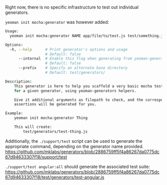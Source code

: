 Right now, there is no specific infrastructure to test out individual generators.

`yeoman init mocha:generator` was however added:

```sh
Usage:
  yeoman init mocha:generator NAME app/file/to/test.js test/something.js ... [options]

Options:
  -h, --help      # Print generator's options and usage                           
                  # Default: false
      --internal  # Enable this flag when generating from yeoman-generators repo  
                  # Default: false
      --prefix    # Specify an alternate base directory                           
                  # Default: test/generators/

Description:
    This generator is here to help you scaffold a very basic mocha test suite
    for a given generator, using yeoman-generators helpers.

    Give it additional arguments as filepath to check, and the correspoding
    assertions will be generated for you.

Example:
    yeoman init mocha:generator Thing

    This will create:
        test/generators/test-thing.js
```

Additionally, the `./support/test` script can be used to generate the appropriate command, depending on the generator name provided. https://github.com/mklabs/generators/blob/2886759ff5f4a86267da0775dc67d94633307f18/support/test

`./support/test angular:all` should generate the associated test suite: https://github.com/mklabs/generators/blob/2886759ff5f4a86267da0775dc67d94633307f18/test/generators/test-angular.js
